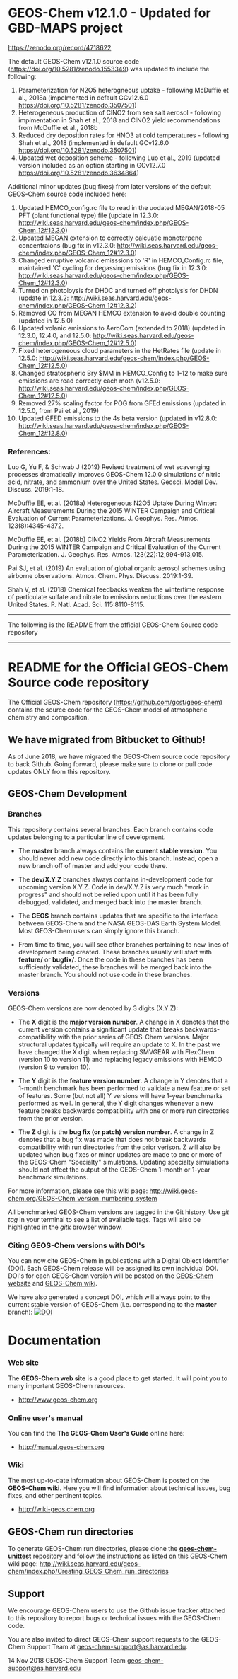 # GEOS-Chem v12.1.0 - Updated for GBD-MAPS project

https://zenodo.org/record/4718622

The default GEOS-Chem v12.1.0 source code (https://doi.org/10.5281/zenodo.1553349) was updated to include the following:

1. Parameterization for N2O5 heterogneous uptake - following McDuffie et al., 2018a (impelmented in default GCv12.6.0 https://doi.org/10.5281/zenodo.3507501)
2. Heterogeneous production of ClNO2 from sea salt aerosol - following implmentation in Shah et al., 2018 and ClNO2 yield recommendations from McDuffie et al., 2018b
3. Reduced dry deposition rates for HNO3 at cold temperatures - following Shah et al., 2018 (implemented in default GCv12.6.0 https://doi.org/10.5281/zenodo.3507501)
4. Updated wet deposition scheme - following Luo et al., 2019 (updated version included as an option starting in GCv12.7.0 https://doi.org/10.5281/zenodo.3634864)

Additional minor updates (bug fixes) from later versions of the default GEOS-Chem source code included here:
1. Updated HEMCO_config.rc file to read in the uodated MEGAN/2018-05 PFT (plant functional type) file (update in 12.3.0: http://wiki.seas.harvard.edu/geos-chem/index.php/GEOS-Chem_12#12.3.0) 
2. Updated MEGAN extension to correctly calcuatle monoterpene concentraions (bug fix in v12.3.0: http://wiki.seas.harvard.edu/geos-chem/index.php/GEOS-Chem_12#12.3.0)
2. Changed erruptive volcanic emisssions to 'R' in HEMCO_Config.rc file, maintained 'C' cycling for degassing emissions (bug fix in 12.3.0: http://wiki.seas.harvard.edu/geos-chem/index.php/GEOS-Chem_12#12.3.0)
4. Turned on photoloysis for DHDC and turned off photolysis for DHDN (update in 12.3.2: http://wiki.seas.harvard.edu/geos-chem/index.php/GEOS-Chem_12#12.3.2) 
5. Removed CO from MEGAN HEMCO extension to avoid double counting (updated in 12.5.0)
6. Updated volanic emissions to AeroCom (extended to 2018) (updated in 12.3.0, 12.4.0, and 12.5.0: http://wiki.seas.harvard.edu/geos-chem/index.php/GEOS-Chem_12#12.5.0)
7. Fixed heterogeneous cloud parameters in the HetRates file (update in 12.5.0: http://wiki.seas.harvard.edu/geos-chem/index.php/GEOS-Chem_12#12.5.0)
8. Changed stratospheric Bry $MM in HEMCO_Config to 1-12 to make sure emissions are read correctly each moth (v12.5.0: http://wiki.seas.harvard.edu/geos-chem/index.php/GEOS-Chem_12#12.5.0)
9. Removed 27% scaling factor for POG from GFEd emissions (updated in 12.5.0, from Pai et al., 2019)
10. Updated GFED emissions to the 4s beta version (updated in v12.8.0: http://wiki.seas.harvard.edu/geos-chem/index.php/GEOS-Chem_12#12.8.0)


### References:
Luo G, Yu F, & Schwab J (2019) Revised treatment of wet scavenging processes dramatically improves GEOS-Chem 12.0.0 simulations of nitric acid, nitrate, and ammonium over the United States. Geosci. Model Dev. Discuss. 2019:1-18.

McDuffie EE, et al. (2018a) Heterogeneous N2O5 Uptake During Winter: Aircraft Measurements During the 2015 WINTER Campaign and Critical Evaluation of Current Parameterizations. J. Geophys. Res. Atmos. 123(8):4345-4372.

McDuffie EE, et al. (2018b) ClNO2 Yields From Aircraft Measurements During the 2015 WINTER Campaign and Critical Evaluation of the Current Parameterization. J. Geophys. Res. Atmos. 123(22):12,994-913,015.

Pai SJ, et al. (2019) An evaluation of global organic aerosol schemes using airborne observations. Atmos. Chem. Phys. Discuss. 2019:1-39.

Shah V, et al. (2018) Chemical feedbacks weaken the wintertime response of particulate sulfate and nitrate to emissions reductions over the eastern United States. P. Natl. Acad. Sci. 115:8110-8115.


****
The following is the README from the official GEOS-Chem Source code repository
****


# README for the Official GEOS-Chem Source code repository

The Official GEOS-Chem repository (https://github.com/gcst/geos-chem) contains the source code for the GEOS-Chem model of atmospheric chemistry and composition. 

## We have migrated from Bitbucket to Github!
As of June 2018, we have migrated the GEOS-Chem source code repository to back Github.  Going forward, please make sure to clone or pull code updates ONLY from this repository.

## GEOS-Chem Development

### Branches
This repository contains several branches.  Each branch contains code updates belonging to a particular line of development.

 * The __master__ branch always contains the __current stable version__.  You should never add new code directly into this branch.  Instead, open a new branch off of master and add your code there.

 * The __dev/X.Y.Z__ branches always contains in-development code for upcoming version X.Y.Z.  Code in dev/X.Y.Z is very much "work in progress" and should not be relied upon until it has been fully debugged, validated, and merged back into the master branch.

 * The __GEOS__ branch contains updates that are specific to the interface between GEOS-Chem and the NASA GEOS-DAS Earth System Model.  Most GEOS-Chem users can simply ignore this branch.

 * From time to time, you will see other branches pertaining to new lines of development being created.  These branches usually will start with __feature/__ or __bugfix/__.  Once the code in these branches has been sufficiently validated, these branches will be merged back into the master branch.  You should not use code in these branches.

### Versions

GEOS-Chem versions are now denoted by 3 digits (X.Y.Z):

 * The __X__ digit is the __major version number__.  A change in X denotes that the current version contains a significant update that breaks backwards-compatibility with the prior series of GEOS-Chem versions.  Major structural updates typically will require an update to X.  In the past we have changed the X digit when replacing SMVGEAR with FlexChem (version 10 to version 11) and replacing legacy emissions with HEMCO (version 9 to version 10).

* The __Y__ digit is the __feature version number__.  A change in Y denotes that a 1-month benchmark has been performed to validate a new feature or set of features.  Some (but not all) Y versions will have 1-year benchmarks performed as well.  In general, the Y digit changes whenever a new feature  breaks backwards compatibility with one or more run directories from the prior version.

* The __Z__ digit is the __bug fix (or patch) version number__.   A change in Z denotes that a bug fix was made that does not break backwards compatibility with run directories from the prior verison.  Z will also be updated when bug fixes or minor updates are made to one or more of the GEOS-Chem "Specialty" simulations.  Updating specialty simulations should not affect the output of the GEOS-Chem 1-month or 1-year benchmark simulations.

For more information, please see this wiki page: http://wiki.geos-chem.org/GEOS-Chem_version_numbering_system

All benchmarked GEOS-Chem versions are tagged in the Git history. Use _git tag_ in your terminal to see a list of available tags. Tags will also be highlighted in the _gitk_ browser window.

### Citing GEOS-Chem versions with DOI's

You can now cite GEOS-Chem in publications with a Digital Object Identifier (DOI). Each GEOS-Chem release will be assigned its own individual DOI.  DOI's for each GEOS-Chem version will be posted on the [GEOS-Chem website](http://geos-chem.org) and [GEOS-Chem wiki](http://wiki.geos-chem.org).

We have also generated a concept DOI, which will always point to the current stable version of GEOS-Chem (i.e. corresponding to the __master__ branch): [![DOI](https://zenodo.org/badge/DOI/10.5281/zenodo.1343546.svg)](https://doi.org/10.5281/zenodo.1343546)

# Documentation

### Web site
The __GEOS-Chem web site__ is a good place to get started.  It will point you to many important GEOS-Chem resources.
* http://www.geos-chem.org

### Online user's manual
You can find the __The GEOS-Chem User's Guide__ online here:
* http://manual.geos-chem.org

### Wiki
The most up-to-date information about GEOS-Chem is posted on the __GEOS-Chem wiki__.  Here you will find information about technical issues, bug fixes, and other pertinent topics.
* http://wiki-geos.chem.org

## GEOS-Chem run directories
To generate GEOS-Chem run directories, please clone the [__geos-chem-unittest__](https://github.com/geoschem/geos-chem-unittest) repository and follow the instructions as listed on this GEOS-Chem wiki page: http://wiki.seas.harvard.edu/geos-chem/index.php/Creating_GEOS-Chem_run_directories

## Support 
We encourage GEOS-Chem users to use the Github issue tracker attached to this repository to report  bugs or technical issues with the GEOS-Chem code.

You are also invited to direct GEOS-Chem support requests to the GEOS-Chem Support Team at geos-chem-support@as.harvard.edu.

14 Nov 2018
GEOS-Chem Support Team
geos-chem-support@as.harvard.edu
